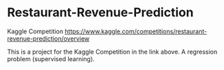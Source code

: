 # Restaurant-Revenue-Prediction
 Kaggle Competition https://www.kaggle.com/competitions/restaurant-revenue-prediction/overview

This is a project for the Kaggle Competition in the link above. A regression problem (supervised learning).